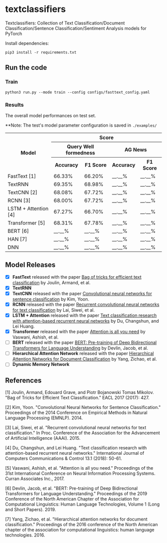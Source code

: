 # textclassifiers
Textclassifiers: Collection of Text Classification/Document Classification/Sentence Classification/Sentiment Analysis models for PyTorch

Install dependencies:

`pip3 install -r requirements.txt`

## Run the code
### Train
`python3 run.py --mode train --config configs/fasttext_config.yaml`

### Results
The overall model performances on test set. 

**Note: The test's model parameter configuration is saved in `./examples/`

<table>
    <tr>
        <th rowspan="3">Model</th>
        <th align="center" colspan="4">Score</th>
    </tr>
    <tr>
        <th align="center" colspan="2">Query Well formedness</th>
        <th align="center" colspan="2">AG News</th>
    </tr>
    <tr>
        <th>Accuracy</th>
        <th>F1 Score </th>
        <th>Accuracy</th>
        <th>F1 Score </th>
    </tr>
    <tr>
        <td>FastText [1]</td>
        <td>66.33%</td>
        <td>66.20%</td>
        <td>__.__%</td>
        <td>__.__%</td>
    </tr>
    <tr>
        <td>TextRNN</td>
        <td>69.35%</td>
        <td>68.98%</td>
        <td>__.__%</td>
        <td>__.__%</td>
    </tr>
    <tr>
        <td>TextCNN [2]</td>
        <td>68.08%</td>
        <td>67.72%</td>
        <td>__.__%</td>
        <td>__.__%</td>
    </tr>
    <tr>
        <td>RCNN [3]</td>
        <td>68.00%</td>
        <td>67.72%</td>
        <td>__.__%</td>
        <td>__.__%</td>
    </tr>
    <tr>
        <td>LSTM + Attention [4]</td>
        <td>67.27%</td>
        <td>66.70%</td>
        <td>__.__%</td>
        <td>__.__%</td>
    </tr>
    <tr>
        <td>Transformer [5]</td>
        <td>68.31%</td>
        <td>67.78%</td>
        <td>__.__%</td>
        <td>__.__%</td>
    </tr>
    <tr>
        <td>BERT [6]</td>
        <td>__.__%</td>
        <td>__.__%</td>
        <td>__.__%</td>
        <td>__.__%</td>
    </tr>
     <tr>
        <td>HAN [7]</td>
        <td>__.__%</td>
        <td>__.__%</td>
        <td>__.__%</td>
        <td>__.__%</td>
    </tr>
    <tr>
        <td>DNN</td>
        <td>__.__%</td>
        <td>__.__%</td>
        <td>__.__%</td>
        <td>__.__%</td>
    </tr>
</table>


## Model Releases
- [x] <b>FastText</b> released with the paper [Bag of tricks for efficient text classification](https://arxiv.org/abs/1607.01759) by Joulin, Armand, et al.
- [x] <b>TextRNN</b>
- [x] <b>TextCNN</b> released with the paper [Convolutional neural networks for sentence classification](https://arxiv.org/abs/1408.5882) by Kim, Yoon.
- [x] <b>RCNN</b> released with the paper [Recurrent convolutional neural networks for text classification](http://zhengyima.com/my/pdfs/Textrcnn.pdf) by Lai, Siwei, et al.
- [x] <b>LSTM + Attention</b> released with the paper [Text classification research with attention-based recurrent neural networks](https://pdfs.semanticscholar.org/7ac1/e870f767b7d51978e5096c98699f764932ca.pdf) by Du, Changshun, and Lei Huang.
- [x] <b>Transformer</b> released with the paper [Attention is all you need](https://user.phil.hhu.de/~cwurm/wp-content/uploads/2020/01/7181-attention-is-all-you-need.pdf) by Vaswani, Ashish, et al.
- [ ] <b>BERT</b> released with the paper [BERT: Pre-training of Deep Bidirectional Transformers for Language Understanding](https://arxiv.org/pdf/1810.04805.pdf) by Devlin, Jacob, et al.
- [ ] <b>Hierarchical Attention Network</b> released with the paper [Hierarchical Attention Networks for Document Classification](https://www.aclweb.org/anthology/N16-1174.pdf) by Yang, Zichao, et al.
- [ ] <b>Dynamic Memory Network</b>

## References
[1] Joulin, Armand, Edouard Grave, and Piotr Bojanowski Tomas Mikolov. "Bag of Tricks for Efficient Text Classification." EACL 2017 (2017): 427.

[2] Kim, Yoon. "Convolutional Neural Networks for Sentence Classification." Proceedings of the 2014 Conference on Empirical Methods in Natural Language Processing (EMNLP). 2014.

[3] Lai, Siwei, et al. "Recurrent convolutional neural networks for text classification." In Proc. Conference of the Association for the Advancement of Artificial Intelligence (AAAI). 2015.

[4] Du, Changshun, and Lei Huang. "Text classification research with attention-based recurrent neural networks." International Journal of Computers Communications & Control 13.1 (2018): 50-61.

[5] Vaswani, Ashish, et al. "Attention is all you need." Proceedings of the 31st International Conference on Neural Information Processing Systems. Curran Associates Inc., 2017.

[6] Devlin, Jacob, et al. "BERT: Pre-training of Deep Bidirectional Transformers for Language Understanding." Proceedings of the 2019 Conference of the North American Chapter of the Association for Computational Linguistics: Human Language Technologies, Volume 1 (Long and Short Papers). 2019.

[7] Yang, Zichao, et al. "Hierarchical attention networks for document classification." Proceedings of the 2016 conference of the North American chapter of the association for computational linguistics: human language technologies. 2016.